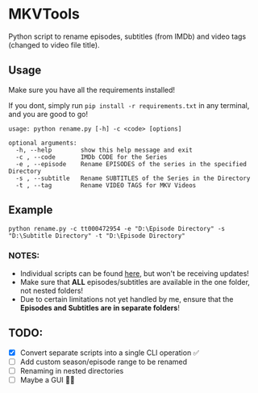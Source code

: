 # MKVTools
Python script to rename episodes, subtitles (from IMDb) and video tags (changed to video file title).

## Usage
Make sure you have all the requirements installed!

If you dont, simply run ```pip install -r requirements.txt``` in any terminal, and you are good to go!

```
usage: python rename.py [-h] -c <code> [options]

optional arguments:
  -h, --help        show this help message and exit
  -c , --code       IMDb CODE for the Series
  -e , --episode    Rename EPISODES of the series in the specified Directory
  -s , --subtitle   Rename SUBTITLES of the Series in the Directory
  -t , --tag        Rename VIDEO TAGS for MKV Videos
```

## Example
```
python rename.py -c tt000472954 -e "D:\Episode Directory" -s "D:\Subtitle Directory" -t "D:\Episode Directory"
```

### NOTES:
- Individual scripts can be found [here](https://github.com/IAmOZRules/MKVTools/tree/main/Individual%20Scripts), but won't be receiving updates!
- Make sure that **ALL** episodes/subtitles are available in the one folder, not nested folders!
- Due to certain limitations not yet handled by me, ensure that the **Episodes and Subtitles are in separate folders**!

## TODO:
- [x] Convert separate scripts into a single CLI operation ✅
- [ ] Add custom season/episode range to be renamed
- [ ] Renaming in nested directories
- [ ] Maybe a GUI 🤷‍♂️
